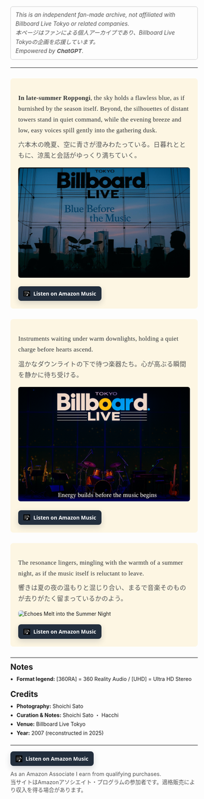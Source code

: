 <style>
h1:first-of-type {
  display: none;
}
</style>
<style>
  /* 二言語リスト共通 */
  ul.bidi{ padding-left:1.2em; margin-top:0; }
  ul.bidi > li{ margin:.4rem 0; line-height:1.55; }
  .jp{ color:#444; display:block; margin-top:.15rem; }  /* 日本語行 */
</style>

<p style="color:#555;
          font-size:.95rem;
          line-height:1.6;
          font-style:italic;
          margin:.75rem 0 1.25rem;
          border:1px solid #ccc;
          padding:.6rem .8rem;
          border-radius:6px;">
  This is an independent fan-made archive, not affiliated with Billboard Live Tokyo or related companies.<br>
  <span style="color:#555;">本ページはファンによる個人アーカイブであり、Billboard Live Tokyoの企画を応援しています。</span><br>
  Empowered by <b>ChatGPT</b>.
</p>

<hr style="border:none;border-top:1px solid #e5e5e5;margin:1.25rem 0 1rem;">

# Aug-19-2007 — Billboard Live Tokyo [360RA/UHD]

<!-- Block 1: Blue Before the Music -->
<div style="background-color:#fdf6e3; padding:1.5em; border-radius:8px; margin:2em 0;">
  <div style="font-family:'Georgia', serif; font-size:1.22em; line-height:1.7; font-weight:500; letter-spacing:0.3px; color:#333; margin-bottom:1em;">
    <p style="margin-bottom:0.6em;">
      <strong>In late-summer Roppongi</strong>, the sky holds a flawless blue, as if burnished by the season itself.
      Beyond, the silhouettes of distant towers stand in quiet command, while the evening breeze and low, easy voices
      spill gently into the gathering dusk.
    </p>
    <p style="margin:0; color:#555;">
      六本木の晩夏、空に青さが澄みわたっている。日暮れとともに、涼風と会話がゆっくり満ちていく。
    </p>
  </div>
  <img src="images/blue-before-the-music.jpg" alt="Blue Before the Music"
       style="max-width:100%; height:auto; border-radius:6px; margin-bottom:1.2em;">
  <div style="margin-top:.25em;">
    <a href="https://music.amazon.co.jp/user-playlists/cde5675021a04698ba0e51c0a7b7bc13jajp?ref=dm_sh_5646-30f6-5901-975e-21550&tag=shoichi-22"
       target="_blank" rel="sponsored nofollow noopener"
       style="display:inline-flex;align-items:center;gap:.55rem;
              background:#232F3E;color:#fff;text-decoration:none;
              padding:10px 14px;border-radius:8px;font-weight:700;
              font-family:system-ui,-apple-system,'Segoe UI',Roboto,'Helvetica Neue',Arial,sans-serif;
              box-shadow:0 6px 16px rgba(35,47,62,.18);">
      <img src="images/music-note-icon.png" alt="" style="width:18px;height:18px;object-fit:contain;filter:invert(1);">
      <span>Listen on Amazon Music</span>
    </a>
  </div>
</div>


<!-- Block 2: Before the Passion Unfolds -->
<div style="background-color:#fdf6e3; padding:1.5em; border-radius:8px; margin:2em 0;">
  <div style="font-family:'Georgia', serif; font-size:1.22em; line-height:1.7; font-weight:500; letter-spacing:0.3px; color:#333; margin-bottom:1em;">
    <p style="margin-bottom:0.6em;">
      Instruments waiting under warm downlights, holding a quiet charge before hearts ascend.
    </p>
    <p style="margin:0; color:#555;">
      温かなダウンライトの下で待つ楽器たち。心が高ぶる瞬間を静かに待ち受ける。
    </p>
  </div>
  <img src="images/before-the-passion-unfolds.jpg" alt="Before the Passion Unfolds"
       style="max-width:100%; height:auto; border-radius:6px; margin-bottom:1.2em;">
  <div style="margin-top:.25em;">
    <a href="https://music.amazon.co.jp/user-playlists/cde5675021a04698ba0e51c0a7b7bc13jajp?ref=dm_sh_5646-30f6-5901-975e-21550&tag=shoichi-22"
       target="_blank" rel="sponsored nofollow noopener"
       style="display:inline-flex;align-items:center;gap:.55rem;
              background:#232F3E;color:#fff;text-decoration:none;
              padding:10px 14px;border-radius:8px;font-weight:700;
              font-family:system-ui,-apple-system,'Segoe UI',Roboto,'Helvetica Neue',Arial,sans-serif;
              box-shadow:0 6px 16px rgba(35,47,62,.18);">
      <img src="images/music-note-icon.png" alt="" style="width:18px;height:18px;object-fit:contain;filter:invert(1);">
      <span>Listen on Amazon Music</span>
    </a>
  </div>
</div>


<!-- Block 3: Echoes Melt into the Summer Night -->
<div style="background-color:#fdf6e3; padding:1.5em; border-radius:8px; margin:2em 0;">
  <div style="font-family:'Georgia', serif; font-size:1.22em; line-height:1.7; font-weight:500; letter-spacing:0.3px; color:#333; margin-bottom:1em;">
    <p style="margin-bottom:0.6em;">
      The resonance lingers, mingling with the warmth of a summer night, as if the music itself is reluctant to leave.
    </p>
    <p style="margin:0; color:#555;">
      響きは夏の夜の温もりと混じり合い、まるで音楽そのものが去りがたく留まっているかのよう。
    </p>
  </div>
  <img src="images/echoes-melt-into-summer-night.jpg" alt="Echoes Melt into the Summer Night"
       style="max-width:100%; height:auto; border-radius:6px; margin-bottom:1.2em;">
  <div style="margin-top:.25em;">
    <a href="https://music.amazon.co.jp/user-playlists/cde5675021a04698ba0e51c0a7b7bc13jajp?ref=dm_sh_5646-30f6-5901-975e-21550&tag=shoichi-22"
       target="_blank" rel="sponsored nofollow noopener"
       style="display:inline-flex;align-items:center;gap:.55rem;
              background:#232F3E;color:#fff;text-decoration:none;
              padding:10px 14px;border-radius:8px;font-weight:700;
              font-family:system-ui,-apple-system,'Segoe UI',Roboto,'Helvetica Neue',Arial,sans-serif;
              box-shadow:0 6px 16px rgba(35,47,62,.18);">
      <img src="images/music-note-icon.png" alt="" style="width:18px;height:18px;object-fit:contain;filter:invert(1);">
      <span>Listen on Amazon Music</span>
    </a>
  </div>
</div>


<hr style="border:none;border-top:1px solid #e5e5e5;margin:1.75rem 0 .75rem;">

<h2 style="margin:.25rem 0 .5rem;">Notes</h2>
<ul style="padding-left:1.2em;margin:.25rem 0 1rem;line-height:1.7;">
  <li><strong>Format legend:</strong> [360RA] = 360 Reality Audio / [UHD] = Ultra HD Stereo</li>
</ul>

<h2 style="margin:1rem 0 .5rem;">Credits</h2>
<ul style="padding-left:1.2em;margin:.25rem 0 1.25rem;line-height:1.7;">
  <li><strong>Photography:</strong> Shoichi Sato</li>
  <li><strong>Curation &amp; Notes:</strong> Shoichi Sato ・ Hacchi</li>
  <li><strong>Venue:</strong> Billboard Live Tokyo</li>
  <li><strong>Year:</strong> 2007 (reconstructed in 2025)</li>
</ul>

<hr style="border:none;border-top:1px solid #e5e5e5;margin:1.25rem 0 1rem;">

<div style="display:flex;align-items:center;gap:12px;flex-wrap:wrap;margin:.25rem 0 1.25rem;">
  <!-- Amazon Music ボタン -->
  <a href="https://music.amazon.co.jp/user-playlists/cde5675021a04698ba0e51c0a7b7bc13jajp?ref=dm_sh_5646-30f6-5901-975e-21550&tag=shoichi-22"
     target="_blank" rel="sponsored nofollow noopener"
     style="display:inline-flex;align-items:center;gap:.55rem;
            background:#232F3E;color:#fff;text-decoration:none;
            padding:10px 14px;border-radius:8px;font-weight:700;
            font-family:system-ui,-apple-system,'Segoe UI',Roboto,'Helvetica Neue',Arial,sans-serif;
            box-shadow:0 6px 16px rgba(35,47,62,.18);
            transition:transform .08s ease,filter .2s ease;">
    <img src="images/music-note-icon.png" alt="" style="width:18px;height:18px;filter:invert(1);">
    <span>Listen on Amazon Music</span>
  </a>

  <!-- アフィリエイト表記（英・日2段） -->
  <div style="font-size:.92rem;line-height:1.45;min-width:260px;color:#555;">
    <div>As an Amazon Associate I earn from qualifying purchases.</div>
    <div>当サイトはAmazonアソシエイト・プログラムの参加者です。適格販売により収入を得る場合があります。</div>
  </div>
</div>
